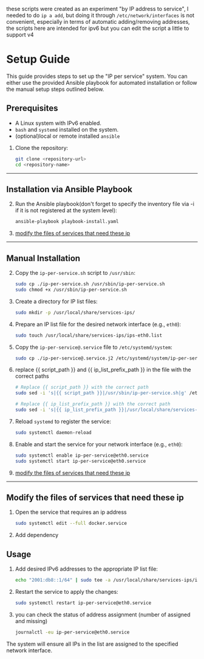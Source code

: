 these scripts were created as an experiment "by IP address to service", I needed to do `ip a add`, but doing it through `/etc/network/interfaces` is not convenient, especially in terms of automatic adding/removing addresses, the scripts here are intended for ipv6 but you can edit the script a little to support v4

# Setup Guide

This guide provides steps to set up the "IP per service" system. You can either use the provided Ansible playbook for automated installation or follow the manual setup steps outlined below.

## Prerequisites

- A Linux system with IPv6 enabled.
- `bash` and `systemd` installed on the system.
- (optional)local or remote installed `ansible`


1. Clone the repository:  
    ```bash
    git clone <repository-url>
    cd <repository-name>
    ```

---

## Installation via Ansible Playbook

2. Run the Ansible playbook(don't forget to specify the inventory file via -i if it is not registered at the system level):  
    ```bash
    ansible-playbook playbook-install.yaml
    ```

3. [modify the files of services that need these ip](#modify-the-files-of-services-that-need-these-ip)

---

## Manual Installation

2. Copy the `ip-per-service.sh` script to `/usr/sbin`:  
    ```bash
    sudo cp ./ip-per-service.sh /usr/sbin/ip-per-service.sh
    sudo chmod +x /usr/sbin/ip-per-service.sh
    ```

3. Create a directory for IP list files:  
    ```bash
    sudo mkdir -p /usr/local/share/services-ips/
    ```

4. Prepare an IP list file for the desired network interface (e.g., `eth0`):  
    ```bash
    sudo touch /usr/local/share/services-ips/ips-eth0.list
    ```

5. Copy the `ip-per-service@.service` file to `/etc/systemd/system`:  
    ```bash
    sudo cp ./ip-per-service@.service.j2 /etc/systemd/system/ip-per-service@.service
    ```

6. replace {{ script_path }} and {{ ip_list_prefix_path }} in the file with the correct paths
    ```bash
    # Replace {{ script_path }} with the correct path
    sudo sed -i 's|{{ script_path }}|/usr/sbin/ip-per-service.sh|g' /etc/systemd/system/ip-per-service@.service

    # Replace {{ ip_list_prefix_path }} with the correct path
    sudo sed -i 's|{{ ip_list_prefix_path }}|/usr/local/share/services-ips/|g' /etc/systemd/system/ip-per-service@.service
    ```
7. Reload `systemd` to register the service:  
    ```bash
    sudo systemctl daemon-reload
    ```

8. Enable and start the service for your network interface (e.g., `eth0`):  
    ```bash
    sudo systemctl enable ip-per-service@eth0.service
    sudo systemctl start ip-per-service@eth0.service
    ```

9. [modify the files of services that need these ip](#modify-the-files-of-services-that-need-these-ip)

---

## Modify the files of services that need these ip
1. Open the service that requires an ip address
    ```bash
    sudo systemctl edit --full docker.service
    ```

2. Add dependency

## Usage

1. Add desired IPv6 addresses to the appropriate IP list file:  
    ```bash
    echo "2001:db8::1/64" | sudo tee -a /usr/local/share/services-ips/ips-eth0.list
    ```

2. Restart the service to apply the changes:  
    ```bash
    sudo systemctl restart ip-per-service@eth0.service
    ```

3. you can check the status of address assignment (number of assigned and missing)
    ```bash
    journalctl -eu ip-per-service@eth0.service
    ```
The system will ensure all IPs in the list are assigned to the specified network interface.
